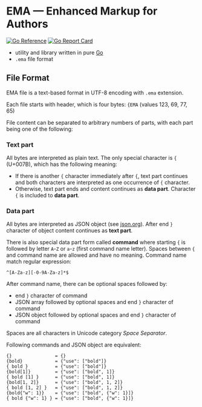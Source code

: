 # EMA — Enhanced Markup for Authors
[![Go Reference](https://pkg.go.dev/badge/darkp.ink/ema.svg)](https://pkg.go.dev/darkp.ink/ema)
[![Go Report Card](https://goreportcard.com/badge/darkp.ink/ema)](https://goreportcard.com/report/darkp.ink/ema)

- utility and library written in pure [Go](https://go.dev/)
- `.ema` file format

## File Format
EMA file is a text-based format in UTF-8 encoding with `.ema` extension.

Each file starts with header, which is four bytes: `{EMA` (values 123, 69, 77, 65)

File content can be separated to arbitrary numbers of parts, 
with each part being one of the following:

### Text part
All bytes are interpreted as plain text.
The only special character is `{` (U+007B), which has the following meaning:
- If there is another `{` character immediately after `{`, text part
  continues and both characters are interpreted as one occurrence of `{` character.
- Otherwise, text part ends and content continues as **data part**.
  Character `{` is included to **data part**.

### Data part
All bytes are interpreted as JSON object (see [json.org](https://json.org)).
After end `}` character of object content continues as **text part**.

There is also special data part form called **command** 
where starting `{` is followed by letter `A`-`Z` or `a`-`z` 
(first command name letter).
Spaces between `{` and command name are allowed and have no meaning.
Command name match regular expression:
```regexp
^[A-Za-z][-0-9A-Za-z]*$
```
After command name, there can be optional spaces followed by:
- end `}` character of command
- JSON array followed by optional spaces and end `}` character of command
- JSON object followed by optional spaces and end `}` character of command

Spaces are all characters in Unicode category *Space Separator*.

Following commands and JSON object are equivalent:
```
{}                = {}
{bold}            = {"use": ["bold"]}
{ bold }          = {"use": ["bold"]}
{bold[1]}         = {"use": ["bold", 1]}
{ bold [1] }      = {"use": ["bold", 1]}
{bold[1, 2]}      = {"use": ["bold", 1, 2]}
{ bold [1, 2] }   = {"use": ["bold", 1, 2]}
{bold{"w": 1}}    = {"use": ["bold", {"w": 1}]}
{ bold {"w": 1} } = {"use": ["bold", {"w": 1}]}
```
